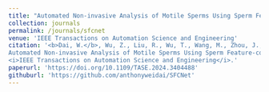 ```yaml
---
title: "Automated Non-invasive Analysis of Motile Sperms Using Sperm Feature-correlated Network"
collection: journals
permalink: /journals/sfcnet
venue: 'IEEE Transactions on Automation Science and Engineering'
citation: '<b>Dai, W.</b>, Wu, Z., Liu, R., Wu, T., Wang, M., Zhou, J., Zhang, Z. and Liu, J., 2024. 
Automated Non-invasive Analysis of Motile Sperms Using Sperm Feature-correlated Network. 
<i>IEEE Transactions on Automation Science and Engineering</i>.'
paperurl: 'https://doi.org/10.1109/TASE.2024.3404488'
githuburl: 'https://github.com/anthonyweidai/SFCNet'
---
```

